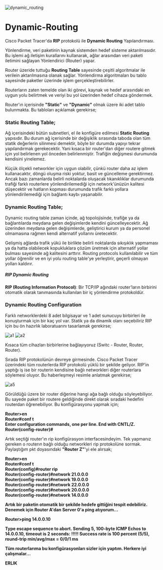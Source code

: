 ![dynamic_routing](https://user-images.githubusercontent.com/102908626/201543750-5176c400-cc0b-4c37-a877-f409b5a175ea.png)


# Dynamic-Routing
Cisco Packet Tracer'da <b>RIP</b> protokolü ile <b>Dynamic Routing</b> Yapılandırması.

Yönlendirme, veri paketinin kaynak sistemden hedef sisteme aktarılmasıdır. Bu işlemi ağ iletişim kurallarını kullanarak, ağlar arasından veri paketi iletimini sağlayan Yönlendirici (Router) yapar.

Router üzeride tuttuğu <b>Routing Table</b> sayesinde çeşitli algoritmalar ile verilein aktarılmasına olanak sağlar. Yönlendirma algoritmaları bu tablo sayesinde paketler üzerinde işlem gerçekleştirebilirler.

Routerların zaten temelde olan iki görevi, kaynak ve hedef arasındaki en uygun yolu belirtmek ve veriyi bu yol üzerinden hedef cihaza göndermek. 

Router'ın içerisinde <b>"Static"</b> ve <b>"Dynamic"</b> olmak üzere iki adet tablo bulunmakta. Bu tabloları açıklamak gerekirse;

<h3>Static Routing Table;</h3>
  Ağ içerisindeki bütün subnetleri, el ile konfigüre edilmesi <b>Static Routing</b> yapısıdır. Bu durum ağ içerisinde bir değişiklik sırasında taboda olan tüm statik değerlerin silinmesi demektir, böyle bir durumda yapıyı tekrar yapılandırmak gerekecektir. Yani kısaca bir router'dan diğer routere gitmek için yol belirlenen yol önceden belirlenmiştir. Trafiğin değişmesi durumunda kendisini yinelemez.
  
  Küçük ölçekli networkler için uygun olabilir, çünkü router daha az işlem kullanacaktır, döngü oluşma riski yoktur, basit ve güncelleme gerektirmez. Ancak bazı zamanlarda belirli noktalarda oluşacak tıkanıklıklar durumunda trafiği farklı routerlere yönlendirilemediği için network'ünüzün kalitesi düşecektir ve hatların kopması durumunda trafik farklı yollara yönlendirilemediği için bağlantı kaybı yaşanabilir.
  
<h3>Dynamic Routing Table;</h3>
  Dynamic routing table zaman içinde, ağ topolojisinde, trafiğe ya da bağlantılarda meydana gelen değişimlerde kendini güncelleyecektir. Ağ üzerinden meydana gelen değişimlerde, geliştirici kurum ya da personel olmamasına rağmen kendi alternatif yollarını üretecektir.
  
  Gelişmiş ağlarda trafik yükü ile birlikte belirli noktalarda sıkışıklık yapmaması ya da hatta olabilecek kopukluklara çözüm üretmek için alternatif yollar bulması sayesinde ağ kalitesini arttırır. Routing protocols kullanılabilir ve tüm yollar öğrenilir ve en iyi yolu routing table'ye yerleştirir, geçerli olmayan yolları kaldırır.
  
<h5>RIP Dynamic Routing</h5>
  <b>RIP (Routing Information Protocol)</b>: Bir TCP/IP ağındaki router’ların birbirini otomatik olarak tanımasında kullanılan bir iç yönlendirme protokoldür.
  
<h3>Dynamic Routing Configuration</h3>
  Farklı networklerdeki 8 adet bilgisayar ve 1 adet sunucuyu birbirleri ile konuşturmak için bir kaç yol var. Statik ya da dinamik olanı seçebiliriz RIP için bu ön hazırlık laboratuarını tasarlamak gerekirse;
  
![a1](https://user-images.githubusercontent.com/102908626/201548097-923060b0-1de2-4698-ad50-0b56a1e52e46.png)
![a2](https://user-images.githubusercontent.com/102908626/201548127-1d57930b-2731-4b60-b2b5-8f4b2f087fbf.png)

Kısaca tüm cihazları birbirlerine bağlayıyoruz (Switc - Router, Router, Router).

  Sırada RIP protokolünün devreye girmesinde. Cisco Packet Tracer üzerindeki tüm routerlerda RIP protokolü yüklü bir şekilde geliyor. RIP'in yaptığı iş ise bir routerin kendisine bağlı networkleri diğer routerlara söylemesi oluyor. Bu haberleşmeyi resimle anlatmak gerekirse;
  
  
![a5](https://user-images.githubusercontent.com/102908626/201550431-db54d723-6da6-4beb-8325-cc6abd1b3a35.jpeg)

Görüldüğü üzere bir router diğerine hangi ağa bağlı olduğu söyleyebiliyor. Bu sayede paket bir routere geldiğinde direkt olarak sıradaki hedefini routerdan öğrenebiliyor. Bu konfigürasyonu yapmak için;

<b>Router>en<br>
Router#conf t<br>
Enter configuration commands, one per line.  End with CNTL/Z.<br>
Router(config-router)#<br></b>

Artık seçtiği router'ın rip konfigürasyon interfacesindeyim. Tek yapmanız gereken o routerın bağlı olduğu networkleri rip protokolüne sormak. Paylaştığım pkt doyasındaki <b>"Router Z"</b>'yi ele alırsak;

<b>Router>en<br>
Router#conf t<br>
Router(config)#router rip<br>
Router(config-router)#network 21.0.0.0<br>
Router(config-router)#network 19.0.0.0<br>
Router(config-router)#network 22.0.0.0<br>
Router(config-router)#network 20.0.0.0<br>
Router(config-router)#network 14.0.0.0<br></n>

Artık bir paketin otomatik bir şekilde hedefe gittiğini tespit edebiliriz. Denemek için Router A'dan Server 0'a ping atıyorum...

Router>ping 14.0.0.10

Type escape sequence to abort.
Sending 5, 100-byte ICMP Echos to 14.0.0.10, timeout is 2 seconds:
!!!!!
Success rate is 100 percent (5/5), round-trip min/avg/max = 0/0/1 ms

Tüm routerlarıma bu konfigürasyonları sizler için yaptım. 
Herkere iyi çalışmalar...

ERLIK
